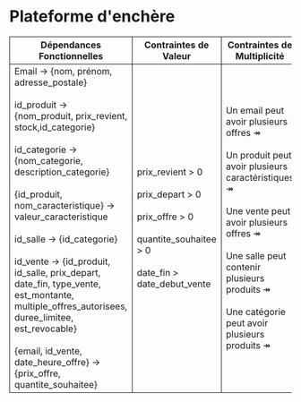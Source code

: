 # Plateforme d'enchère


<table>
  <tr>
    <th style="border:1px solid">Dépendances Fonctionnelles</th>
    <th style="border:1px solid">Contraintes de Valeur</th>
    <th style="border:1px solid">Contraintes de Multiplicité</th>
    <th style="border:1px solid">Contraintes Contextuelles</th>
  </tr>
  <tr>
    <td style=" text-align: left; border:1px solid">
     Email → {nom, prénom, adresse_postale} <br><br>
     id_produit → {nom_produit, prix_revient, stock,id_categorie} <br><br>
     id_categorie → {nom_categorie, description_categorie} <br><br>
     {id_produit, nom_caracteristique} → valeur_caracteristique <br><br>
     id_salle → {id_categorie} <br><br>
     id_vente → {id_produit, id_salle, prix_depart, date_fin, type_vente, est_montante, multiple_offres_autorisees, duree_limitee, est_revocable} <br><br>
     {email, id_vente, date_heure_offre} → {prix_offre, quantite_souhaitee}
    </td>
    <td style=" text-align: left;   border:1px solid">
     prix_revient > 0 <br><br>
     prix_depart > 0 <br><br>
     prix_offre > 0 <br><br>
     quantite_souhaitee > 0 <br><br>
     date_fin > date_debut_vente
    </td>
    <td style=" text-align: left; border:1px solid">
     Un email peut avoir plusieurs offres ↠ <br><br>
     Un produit peut avoir plusieurs caractéristiques ↠ <br><br>
     Une vente peut avoir plusieurs offres ↠ <br><br>
     Une salle peut contenir plusieurs produits ↠ <br><br>
     Une catégorie peut avoir plusieurs produits ↠
    </td>
    <td style=" text-align: left; border:1px solid">
     Une vente à durée libre implique un délai maximal de 10 minutes entre deux offres <br><br>
     Ventes par défaut : Montantes, Non révocables, Sans limite de temps, Permettant plusieurs enchères par utilisateur
    </td>
  </tr>
</table>
